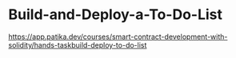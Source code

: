 # Build-and-Deploy-a-To-Do-List

https://app.patika.dev/courses/smart-contract-development-with-solidity/hands-taskbuild-deploy-to-do-list 
